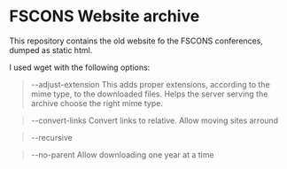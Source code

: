 FSCONS Website archive
======================

This repository contains the old website fo the FSCONS conferences,
dumped as static html.

I used wget with the following options:

> --adjust-extension
This adds proper extensions, according to the mime type, to the downloaded files.
Helps the server serving the archive choose the right mime type.

> --convert-links
Convert links to relative. Allow moving sites arround

> --recursive


> --no-parent
Allow downloading one year at a time
